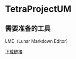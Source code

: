 # TetraProjectUM
## 需要准备的工具

LME（Lunar Markdown Editor）


[下载链接](https://gitee.com/lunarsf/Lunar-Markdown-Editor)
